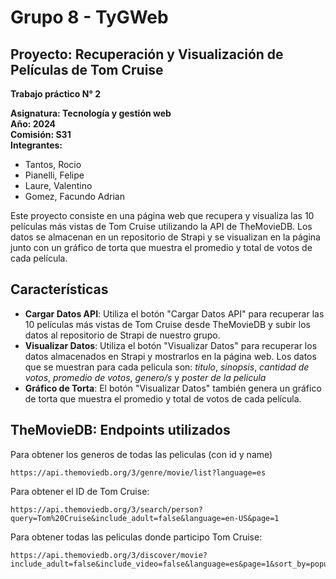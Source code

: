 # Grupo 8 - TyGWeb
## Proyecto: Recuperación y Visualización de Películas de Tom Cruise

**Trabajo práctico N° 2**

**Asignatura: Tecnología y gestión web**<br>
**Año: 2024**<br>
**Comisión: S31**<br>
**Integrantes:**<br>

- Tantos, Rocio
- Pianelli, Felipe
- Laure, Valentino
- Gomez, Facundo Adrian

Este proyecto consiste en una página web que recupera y visualiza las 10 películas más vistas de Tom Cruise utilizando la API de TheMovieDB. Los datos se almacenan en un repositorio de Strapi y se visualizan en la página junto con un gráfico de torta que muestra el promedio y total de votos de cada película.

## Características

- **Cargar Datos API**: Utiliza el botón "Cargar Datos API" para recuperar las 10 películas más vistas de Tom Cruise desde TheMovieDB y subir los datos al repositorio de Strapi de nuestro grupo.
- **Visualizar Datos**: Utiliza el botón "Visualizar Datos" para recuperar los datos almacenados en Strapi y mostrarlos en la página web. Los datos que se muestran para cada pelicula son: *titulo*, *sinopsis*, *cantidad de votos*, *promedio de votos*, *genero/s* y *poster de la pelicula*
- **Gráfico de Torta**: El botón "Visualizar Datos" también genera un gráfico de torta que muestra el promedio y total de votos de cada película.

## TheMovieDB: Endpoints utilizados
Para obtener los generos de todas las peliculas (con id y name)
```
https://api.themoviedb.org/3/genre/movie/list?language=es 
```

Para obtener el ID de Tom Cruise:
```
https://api.themoviedb.org/3/search/person?query=Tom%20Cruise&include_adult=false&language=en-US&page=1
```

Para obtener todas las peliculas donde participo Tom Cruise:
```
https://api.themoviedb.org/3/discover/movie?include_adult=false&include_video=false&language=es&page=1&sort_by=popularity.desc&with_people=
```